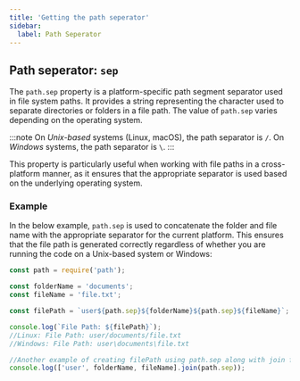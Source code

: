 ```yaml
---
title: 'Getting the path seperator'
sidebar:
  label: Path Seperator
---
```


## Path seperator: `sep`

The `path.sep` property is a platform-specific path segment separator used in file system paths. It provides a string representing the character used to separate directories or folders in a file path. The value of `path.sep` varies depending on the operating system.

:::note
On *Unix-based* systems (Linux, macOS), the path separator is `/`.
On *Windows* systems, the path separator is `\`.
:::

This property is particularly useful when working with file paths in a cross-platform manner, as it ensures that the appropriate separator is used based on the underlying operating system.

### Example

In the below example, `path.sep` is used to concatenate the folder and file name with the appropriate separator for the current platform. This ensures that the file path is generated correctly regardless of whether you are running the code on a Unix-based system or Windows:

```javascript
const path = require('path');

const folderName = 'documents';
const fileName = 'file.txt';

const filePath = `user${path.sep}${folderName}${path.sep}${fileName}`;

console.log(`File Path: ${filePath}`);
//Linux: File Path: user/documents/file.txt
//Windows: File Path: user\documents\file.txt

//Another example of creating filePath using path.sep along with join function
console.log(['user', folderName, fileName].join(path.sep));
```
